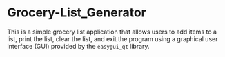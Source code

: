 # Grocery-List_Generator
This is a simple grocery list application that allows users to add items to a list, print the list, clear the list, and exit the program using a graphical user interface (GUI) provided by the `easygui_qt` library.
